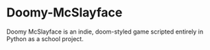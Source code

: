 # Doomy-McSlayface
Doomy McSlayface is an indie, doom-styled game scripted entirely in Python as a school project.
